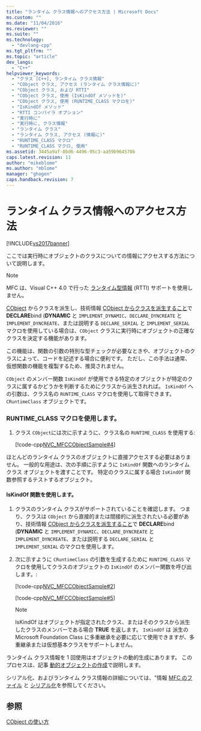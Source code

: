 ```yaml
---
title: "ランタイム クラス情報へのアクセス方法 | Microsoft Docs"
ms.custom: ""
ms.date: "11/04/2016"
ms.reviewer: ""
ms.suite: ""
ms.technology: 
  - "devlang-cpp"
ms.tgt_pltfrm: ""
ms.topic: "article"
dev_langs: 
  - "C++"
helpviewer_keywords: 
  - "クラス [C++], ランタイム クラス情報"
  - "CObject クラス, アクセス (ランタイム クラス情報に)"
  - "CObject クラス, および RTTI"
  - "CObject クラス, 使用 (IsKindOf メソッドを)"
  - "CObject クラス, 使用 (RUNTIME_CLASS マクロを)"
  - "IsKindOf メソッド"
  - "RTTI コンパイラ オプション"
  - "実行時に"
  - "実行時に, クラス情報"
  - "ランタイム クラス"
  - "ランタイム クラス, アクセス (情報に)"
  - "RUNTIME_CLASS マクロ"
  - "RUNTIME_CLASS マクロ, 使用"
ms.assetid: 3445a9af-0bd6-4496-95c3-aa59b964570b
caps.latest.revision: 11
author: "mikeblome"
ms.author: "mblome"
manager: "ghogen"
caps.handback.revision: 7
---
```

# ランタイム クラス情報へのアクセス方法
[!INCLUDE[vs2017banner](../assembler/inline/includes/vs2017banner.md)]

ここでは実行時にオブジェクトのクラスについての情報にアクセスする方法について説明します。  
  
> [!NOTE]
>  MFC は、Visual C\+\+ 4.0 で行った [ランタイム型情報](../Topic/Run-Time%20Type%20Information.md) \(RTTI\) サポートを使用しません。  
  
 [CObject](../Topic/CObject%20Class.md) からクラスを派生し、技術情報 [CObject からクラスを派生すること](../mfc/deriving-a-class-from-cobject.md)で **DECLARE**bind \(**DYNAMIC** と `IMPLEMENT_DYNAMIC`、`DECLARE_DYNCREATE` と `IMPLEMENT_DYNCREATE`、または説明する `DECLARE_SERIAL` と `IMPLEMENT_SERIAL` マクロを使用している場合は、`CObject` クラスに実行時にオブジェクトの正確なクラスを決定する機能があります。  
  
 この機能は、関数の引数の特別な型チェックが必要なときや、オブジェクトのクラスによって、コードを記述する場合に便利です。  ただし、この手法は通常、仮想関数の機能を複製するため、推奨されません。  
  
 `CObject` のメンバー関数 `IsKindOf` が使用できる特定のオブジェクトが特定のクラスに属するかどうかを判断するためにクラスから派生されれば。  `IsKindOf` への引数は、クラス名の `RUNTIME_CLASS` マクロを使用して取得できます。`CRuntimeClass` オブジェクトです。  
  
### RUNTIME\_CLASS マクロを使用します。  
  
1.  クラス `CObject`には次に示すように、クラス名の `RUNTIME_CLASS` を使用する:  
  
     [!code-cpp[NVC_MFCCObjectSample#4](../mfc/codesnippet/CPP/accessing-run-time-class-information_1.cpp)]  
  
 ほとんどのランタイム クラスのオブジェクトに直接アクセスする必要はありません。  一般的な用途は、次の手順に示すように `IsKindOf` 関数へのランタイム クラス オブジェクトを渡すことです。  特定のクラスに属する場合 `IsKindOf` 関数参照するテストするオブジェクト。  
  
#### IsKindOf 関数を使用します。  
  
1.  クラスのランタイム クラスがサポートされていることを確認します。  つまり、クラスは `CObject` から直接的または間接的に派生されたいる必要があり、技術情報 [CObject からクラスを派生すること](../mfc/deriving-a-class-from-cobject.md)で **DECLARE**bind \(**DYNAMIC** と `IMPLEMENT_DYNAMIC`、`DECLARE_DYNCREATE` と `IMPLEMENT_DYNCREATE`、または説明する `DECLARE_SERIAL` と `IMPLEMENT_SERIAL` のマクロを使用します。  
  
2.  次に示すように `CRuntimeClass` の引数を生成するために `RUNTIME_CLASS` マクロを使用してクラスのオブジェクトの `IsKindOf` のメンバー関数を呼び出します。:  
  
     [!code-cpp[NVC_MFCCObjectSample#2](../mfc/codesnippet/CPP/accessing-run-time-class-information_2.h)]  
  
     [!code-cpp[NVC_MFCCObjectSample#5](../mfc/codesnippet/CPP/accessing-run-time-class-information_3.cpp)]  
  
    > [!NOTE]
    >  IsKindOf はオブジェクトが指定されたクラス、またはそのクラスから派生したクラスのメンバーである場合 **TRUE** を返します。  `IsKindOf` は 派生の Microsoft Foundation Class に多重継承を必要に応じて使用できますが、多重継承または仮想基本クラスをサポートしません。  
  
 ランタイム クラス情報を 1 回使用はオブジェクトの動的生成にあります。  このプロセスは、記事 [動的オブジェクトの作成](../Topic/Dynamic%20Object%20Creation.md)で説明します。  
  
 シリアル化、およびランタイム クラス情報の詳細については、"情報 [MFC のファイル](../mfc/files-in-mfc.md) と [シリアル化](../Topic/Serialization%20in%20MFC.md)を参照してください。  
  
## 参照  
 [CObject の使い方](../mfc/using-cobject.md)